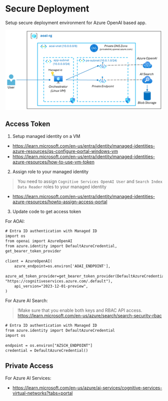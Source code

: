# Secure Deployment

Setup secure deployment environment for Azure OpenAI based app.

![env](./aoai-env.png)

## Access Token

1. Setup managed identity on a VM

- https://learn.microsoft.com/en-us/entra/identity/managed-identities-azure-resources/qs-configure-portal-windows-vm
- https://learn.microsoft.com/en-us/entra/identity/managed-identities-azure-resources/how-to-use-vm-token

2. Assign role to your managed identity

> You need to assign `Cognitive Services OpenAI User` and `Search Index Data Reader` roles to your managed identity

- https://learn.microsoft.com/en-us/entra/identity/managed-identities-azure-resources/howto-assign-access-portal

3. Update code to get access token

For AOAI:

```
# Entra ID authentication with Managed ID
import os
from openai import AzureOpenAI
from azure.identity import DefaultAzureCredential, get_bearer_token_provider

client = AzureOpenAI(
    azure_endpoint=os.environ['AOAI_ENDPOINT'],
    azure_ad_token_provider=get_bearer_token_provider(DefaultAzureCredential(), "https://cognitiveservices.azure.com/.default"),
    api_version="2023-12-01-preview",
)
```

For Azure AI Search:

> !Make sure that you enable both keys and RBAC API access.
> https://learn.microsoft.com/en-us/azure/search/search-security-rbac

```
# Entra ID authentication with Managed ID
from azure.identity import DefaultAzureCredential
import os

endpoint = os.environ["AZSCH_ENDPOINT"]
credential = DefaultAzureCredential()
```

## Private Access

For Azure AI Services:

- https://learn.microsoft.com/en-us/azure/ai-services/cognitive-services-virtual-networks?tabs=portal
